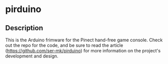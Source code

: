 # pirduino

## Description
This is the Arduino frimware for the Pinect hand-free game console.  Check out the repo for the code, and be sure to read the article (https://github.com/ser-mk/pirduino) for more information on the project's development and design.
